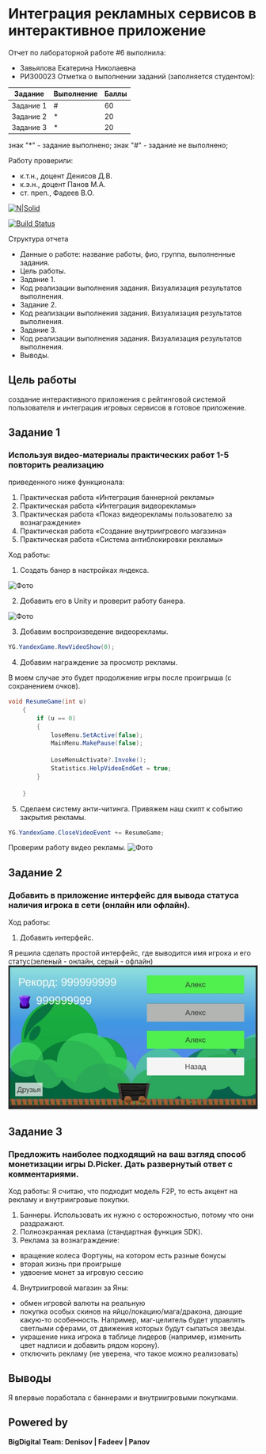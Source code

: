 # Интеграция рекламных сервисов в интерактивное приложение
Отчет по лабораторной работе #6 выполнила:
- Завьялова Екатерина Николаевна
- РИ300023
Отметка о выполнении заданий (заполняется студентом):

| Задание | Выполнение | Баллы |
| ------ | ------ | ------ |
| Задание 1 | # | 60 |
| Задание 2 | * | 20 |
| Задание 3 | * | 20 |

знак "*" - задание выполнено; знак "#" - задание не выполнено;

Работу проверили:
- к.т.н., доцент Денисов Д.В.
- к.э.н., доцент Панов М.А.
- ст. преп., Фадеев В.О.

[![N|Solid](https://cldup.com/dTxpPi9lDf.thumb.png)](https://nodesource.com/products/nsolid)

[![Build Status](https://travis-ci.org/joemccann/dillinger.svg?branch=master)](https://travis-ci.org/joemccann/dillinger)

Структура отчета

- Данные о работе: название работы, фио, группа, выполненные задания.
- Цель работы.
- Задание 1.
- Код реализации выполнения задания. Визуализация результатов выполнения.
- Задание 2.
- Код реализации выполнения задания. Визуализация результатов выполнения.
- Задание 3.
- Код реализации выполнения задания. Визуализация результатов выполнения.
- Выводы.

## Цель работы
создание интерактивного приложения с рейтинговой системой пользователя и интеграция игровых сервисов в готовое приложение.

## Задание 1
### Используя видео-материалы практических работ 1-5 повторить реализацию
приведенного ниже функционала:
1) Практическая работа «Интеграция баннерной рекламы»
2) Практическая работа «Интеграция видеорекламы»
3) Практическая работа «Показ видеорекламы пользователю за
вознаграждение»
4) Практическая работа «Создание внутриигрового магазина»
5) Практическая работа «Система антиблокировки рекламы»

Ход работы:
1) Создать банер в настройках яндекса.

![Фото]()

2) Добавить его в Unity и проверит работу банера.

![Фото]()

3) Добавим воспроизведение видеорекламы.

```c#
YG.YandexGame.RewVideoShow(0);
```

4) Добавим награждение за просмотр рекламы.

В моем случае это будет продолжение игры после проигрыша (с сохранением очков).

```c#
void ResumeGame(int u)
    {
        if (u == 0)
        {
            loseMenu.SetActive(false);
            MainMenu.MakePause(false);

            LoseMenuActivate?.Invoke();
            Statistics.HelpVideoEndGet = true;
        }

    }
```

5) Сделаем систему анти-читинга. 
Привяжем наш скипт к событию закрытия рекламы.

```c#
YG.YandexGame.CloseVideoEvent += ResumeGame;
```

Проверим работу видео рекламы.
![Фото]()


## Задание 2
### Добавить в приложение интерфейс для вывода статуса наличия игрока в сети (онлайн или офлайн).

Ход работы:
1) Добавить интерфейс.

Я решила сделать простой интерфейс, где выводится имя игрока и его статус(зеленый - онлайн, серый - офлайн)
![Фото](https://github.com/KatyaZav/lab-6/blob/main/Screens/2.1.jpg)

## Задание 3
### Предложить наиболее подходящий на ваш взгляд способ монетизации игры D.Picker. Дать развернутый ответ с комментариями.

Ход работы:
Я считаю, что подходит модель F2P, то есть акцент на рекламу и внутриигровые покупки.

1) Баннеры. Использовать их нужно с осторожностью, потому что они раздражают.
2) Полноэкранная реклама (стандартная функция SDK).
3) Реклама за вознаграждение:
  - вращение колеса Фортуны, на котором есть разные бонусы
  - вторая жизнь при проигрыше
  - удвоение монет за игровую сессию
4) Внутриигровой магазин за Яны:
  - обмен игровой валюты на реальную
  - покупка особых скинов на яйцо/локацию/мага/дракона, дающие какую-то особенность. Например, маг-целитель будет управлять светлыми сферами, от движения которых будут сыпаться звезды.
  - украшение ника игрока в таблице лидеров (например, изменить цвет надписи и добавить рядом корону).
  - отключить рекламу (не уверена, что такое можно реализовать)



## Выводы
Я впервые поработала с баннерами и внутриигровыми покупками. 

## Powered by

**BigDigital Team: Denisov | Fadeev | Panov**
